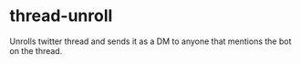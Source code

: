 # thread-unroll
Unrolls twitter thread and sends it as a DM to anyone that mentions the bot on the thread.
